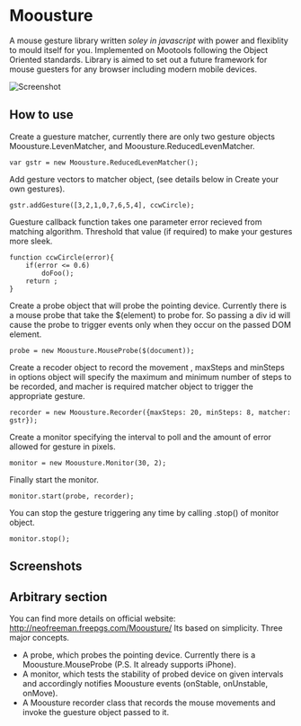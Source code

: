 Moousture
=========

A mouse gesture library written *soley in javascript* with power and flexiblity to mould itself for you. Implemented on Mootools following the Object Oriented standards. Library is aimed to set out a future framework for mouse guesters for any browser including modern mobile devices. 

![Screenshot](http://neofreeman.freepgs.com/Moousture/images/logo.png)

How to use
----------
Create a guesture matcher, currently there are only two gesture objects Moousture.LevenMatcher, and Moousture.ReducedLevenMatcher.

	var gstr = new Moousture.ReducedLevenMatcher();

Add gesture vectors to matcher object, (see details below in Create your own gestures).

	gstr.addGesture([3,2,1,0,7,6,5,4], ccwCircle);

Guesture callback function takes one parameter error recieved from matching algorithm. Threshold that value (if required) to make your gestures more sleek.

	function ccwCircle(error){
		if(error <= 0.6)
			doFoo();
		return ;
    }

Create a probe object that will probe the pointing device. Currently there is a mouse probe that take the $(element) to probe for. So passing a div id will cause the probe to trigger events only when they occur on the passed DOM element.

	probe = new Moousture.MouseProbe($(document));

Create a recoder object to record the movement , maxSteps and minSteps in options object will specify the maximum and minimum number of steps to be recorded, and macher is required matcher object to trigger the appropriate gesture.

	recorder = new Moousture.Recorder({maxSteps: 20, minSteps: 8, matcher: gstr});

Create a monitor specifying the interval to poll and the amount of error allowed for gesture in pixels.

	monitor = new Moousture.Monitor(30, 2);

Finally start the monitor.

	monitor.start(probe, recorder);

You can stop the gesture triggering any time by calling .stop() of monitor object.

	monitor.stop();

Screenshots
-----------

Arbitrary section
-----------------
You can find more details on official website: http://neofreeman.freepgs.com/Moousture/
Its based on simplicity. Three major concepts.

 * A probe, which probes the pointing device. Currently there is a Moousture.MouseProbe (P.S. It already supports iPhone).
 * A monitor, which tests the stability of probed device on given intervals and accordingly notifies Moousture events (onStable, onUnstable, onMove).
 * A Moousture recorder class that records the mouse movements and invoke the guesture object passed to it.